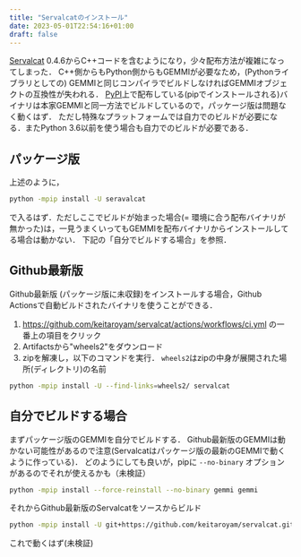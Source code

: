 ```yaml
---
title: "Servalcatのインストール"
date: 2023-05-01T22:54:16+01:00
draft: false
---
```


[Servalcat](https://github.com/keitaroyam/servalcat) 0.4.6からC++コードを含むようになり，少々配布方法が複雑になってしまった．
C++側からもPython側からもGEMMIが必要なため，(Pythonライブラリとしての) GEMMIと同じコンパイラでビルドしなければGEMMIオブジェクトの互換性が失われる．
[PyPI](https://pypi.org/project/servalcat/)上で配布している(pipでインストールされる)バイナリは本家GEMMIと同一方法でビルドしているので，パッケージ版は問題なく動くはず．
ただし特殊なプラットフォームでは自力でのビルドが必要になる．またPython 3.6以前を使う場合も自力でのビルドが必要である．

## パッケージ版
上述のように，
```sh
python -mpip install -U seravalcat
```
で入るはず．ただしここでビルドが始まった場合(= 環境に合う配布バイナリが無かった)は，一見うまくいってもGEMMIを配布バイナリからインストールしてる場合は動かない．
下記の「自分でビルドする場合」を参照．

## Github最新版
Github最新版 (パッケージ版に未収録)をインストールする場合，Github Actionsで自動ビルドされたバイナリを使うことができる．
1. https://github.com/keitaroyam/servalcat/actions/workflows/ci.yml の一番上の項目をクリック
2. Artifactsから"wheels2"をダウンロード
3. zipを解凍し，以下のコマンドを実行． `wheels2`はzipの中身が展開された場所(ディレクトリ)の名前
```sh
python -mpip install -U --find-links=wheels2/ servalcat
```

## 自分でビルドする場合
まずパッケージ版のGEMMIを自分でビルドする．
Github最新版のGEMMIは動かない可能性があるので注意(Servalcatはパッケージ版の最新のGEMMIで動くように作っている)．
どのようにしても良いが，pipに `--no-binary` オプションがあるのでそれが使えるかも（未検証）
```sh
python -mpip install --force-reinstall --no-binary gemmi gemmi 
```
それからGithub最新版のServalcatをソースからビルド
```sh
python -mpip install -U git+https://github.com/keitaroyam/servalcat.git
```
これで動くはず(未検証)
